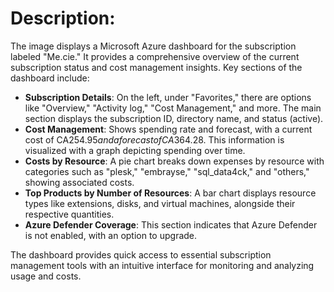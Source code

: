 
# Description:
The image displays a Microsoft Azure dashboard for the subscription labeled "Me.cie." It provides a comprehensive overview of the current subscription status and cost management insights. Key sections of the dashboard include:

- **Subscription Details**: On the left, under "Favorites," there are options like "Overview," "Activity log," "Cost Management," and more. The main section displays the subscription ID, directory name, and status (active).
- **Cost Management**: Shows spending rate and forecast, with a current cost of CA$254.95 and a forecast of CA$364.28. This information is visualized with a graph depicting spending over time.
- **Costs by Resource**: A pie chart breaks down expenses by resource with categories such as "plesk," "embrayse," "sql_data4ck," and "others," showing associated costs.
- **Top Products by Number of Resources**: A bar chart displays resource types like extensions, disks, and virtual machines, alongside their respective quantities.
- **Azure Defender Coverage**: This section indicates that Azure Defender is not enabled, with an option to upgrade.

The dashboard provides quick access to essential subscription management tools with an intuitive interface for monitoring and analyzing usage and costs.
